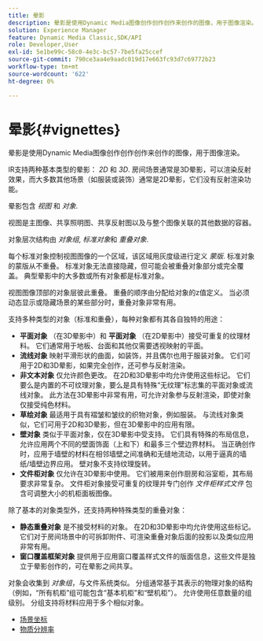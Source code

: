 ```yaml
---
title: 晕影
description: 晕影是使用Dynamic Media图像创作创作创作来创作的图像，用于图像渲染。
solution: Experience Manager
feature: Dynamic Media Classic,SDK/API
role: Developer,User
exl-id: 5e1be99c-58c0-4e3c-bc57-7be5fa25ccef
source-git-commit: 790ce3aa4e9aadc019d17e663fc93d7c69772b23
workflow-type: tm+mt
source-wordcount: '622'
ht-degree: 0%

---
```


# 晕影{#vignettes}

晕影是使用Dynamic Media图像创作创作创作来创作的图像，用于图像渲染。

IR支持两种基本类型的晕影： *2D* 和 *3D*. 房间场景通常是3D晕影，可以渲染反射效果，而大多数其他场景（如服装或装饰）通常是2D晕影，它们没有反射渲染功能。

晕影包含 *视图* 和 *对象*.

视图是主图像、共享照明图、共享反射图以及与整个图像关联的其他数据的容器。

对象层次结构由 *对象组*, *标准对象*&#x200B;和 *重叠对象*.

每个标准对象控制视图图像的一个区域，该区域用灰度级进行定义 *蒙版*. 标准对象的蒙版从不重叠。 标准对象无法直接隐藏，但可能会被重叠对象部分或完全覆盖。 典型晕影中的大多数或所有对象都是标准对象。

视图图像顶部的对象层彼此重叠。 重叠的顺序由分配给对象的z值定义。 当必须动态显示或隐藏场景的某些部分时，重叠对象非常有用。

支持多种类型的对象（标准和重叠），每种对象都有其各自独特的用途：

* **平面对象** （在3D晕影中）和 **平面对象** （在2D晕影中）接受可重复的纹理材料。 它们通常用于地板、台面和其他仅需要透视映射的平面。
* **流线对象** 映射平滑形状的曲面，如装饰，并且偶尔也用于服装对象。 它们可用于2D和3D晕影，如果完全创作，还可参与反射渲染。
* **非文本对象** 仅允许颜色更改。 在2D和3D晕影中均允许使用这些标记。 它们要么是内置的不可纹理对象，要么是具有特殊“无纹理”标志集的平面对象或流线对象。 此方法在3D晕影中非常有用，可允许对象参与反射渲染，即使对象仅接受纯色材料。
* **草绘对象** 最适用于具有褶皱和皱纹的织物对象，例如服装。 与流线对象类似，它们可用于2D和3D晕影，但在3D晕影中的应用有限。
* **壁对象** 类似于平面对象，仅在3D晕影中受支持。 它们具有特殊的布局信息，允许应用两个不同的壁面饰面（上和下）和最多三个壁边界材料。 当正确创作时，应用于墙壁的材料在相邻墙壁之间准确和无缝地流动，以用于逼真的墙纸/墙壁边界应用。 壁对象不支持纹理旋转。
* **文件柜对象** 仅允许在3D晕影中使用。 它们被用来创作厨房和浴室柜，其布局要求非常复杂。 文件柜对象接受可重复的纹理并专门创作 *文件柜样式文件* 包含可调整大小的机柜面板图像。

除了基本的对象类型外，还支持两种特殊类型的重叠对象：

* **静态重叠对象** 是不接受材料的对象。 在2D和3D晕影中均允许使用这些标记。 它们对于房间场景中的可拆卸附件、可渲染重叠对象后面的投影以及类似应用非常有用。
* **窗口覆盖框架对象** 提供用于应用窗口覆盖样式文件的版面信息，这些文件是独立于晕影创作的，可在晕影之间共享。

对象会收集到 *对象组*，与文件系统类似。 分组通常基于其表示的物理对象的结构（例如，“所有机柜”组可能包含“基本机柜”和“壁机柜”）。 允许使用任意数量的组级别。 分组支持将材料应用于多个相似对象。

* [场景坐标](c-ir-scene-coordinates.md)
* [物质分辨率](c-ir-material-resolution.md)
